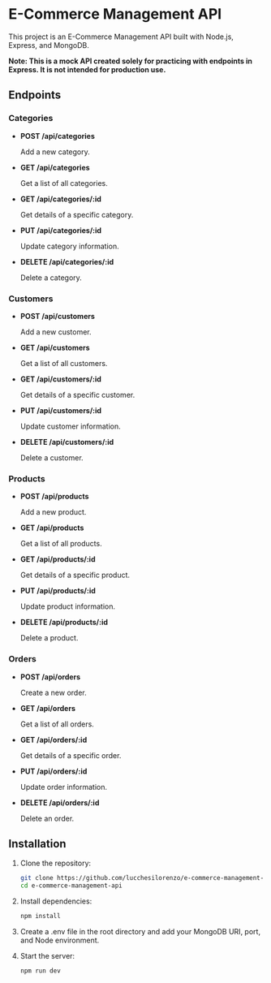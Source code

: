 # E-Commerce Management API

This project is an E-Commerce Management API built with Node.js, Express, and MongoDB.

**Note: This is a mock API created solely for practicing with endpoints in Express. It is not intended for production use.**

## Endpoints

### Categories

- **POST /api/categories**
  
   Add a new category.

- **GET /api/categories**

  Get a list of all categories.

- **GET /api/categories/:id**
  
  Get details of a specific category.

- **PUT /api/categories/:id**
  
  Update category information.

- **DELETE /api/categories/:id**
  
  Delete a category.

### Customers

- **POST /api/customers**
  
  Add a new customer.

- **GET /api/customers**
  
  Get a list of all customers.

- **GET /api/customers/:id**
  
  Get details of a specific customer.

- **PUT /api/customers/:id**
  
  Update customer information.

- **DELETE /api/customers/:id**
  
  Delete a customer.

### Products

- **POST /api/products**
  
  Add a new product.

- **GET /api/products**
  
  Get a list of all products.

- **GET /api/products/:id**
  
  Get details of a specific product.

- **PUT /api/products/:id**
  
  Update product information.

- **DELETE /api/products/:id**
  
  Delete a product.

### Orders

- **POST /api/orders**
  
  Create a new order.

- **GET /api/orders**
  
  Get a list of all orders.

- **GET /api/orders/:id**
  
  Get details of a specific order.

- **PUT /api/orders/:id**
  
  Update order information.

- **DELETE /api/orders/:id**
  
  Delete an order.

## Installation

1.  Clone the repository:

    ```sh
    git clone https://github.com/lucchesilorenzo/e-commerce-management-api.git
    cd e-commerce-management-api
    ```

2.  Install dependencies:

    ```sh
    npm install
    ```

3.  Create a .env file in the root directory and add your MongoDB URI, port, and Node environment.

4.  Start the server:

    ```sh
    npm run dev
    ```
